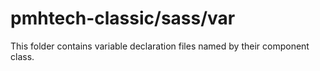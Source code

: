 # pmhtech-classic/sass/var

This folder contains variable declaration files named by their component class.
